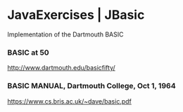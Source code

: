 # JavaExercises | JBasic
Implementation of the Dartmouth BASIC

### BASIC at 50
http://www.dartmouth.edu/basicfifty/

### BASIC MANUAL, Dartmouth College, Oct 1, 1964
https://www.cs.bris.ac.uk/~dave/basic.pdf
